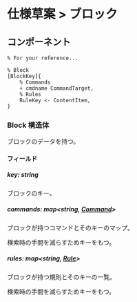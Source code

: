 # 仕様草案 > ブロック

## コンポーネント

```
% For your reference...

% Block
[BlockKey]{
    % Commands
    + cmdname CommandTarget,
    % Rules
    RuleKey <- ContentItem,
}
```

### Block 構造体

ブロックのデータを持つ。

#### フィールド

##### key: string

ブロックのキー。

##### commands: map\<string, [Command](./command/index.md#Command%20%構造体)>

ブロックが持つコマンドとそのキーのマップ。

検索時の手間を減らすためキーをもつ。

##### rules: map\<string, [Rule](./rule/index.md)>

ブロックが持つ規則とそのキーの一覧。

検索時の手間を減らすためキーをもつ。
